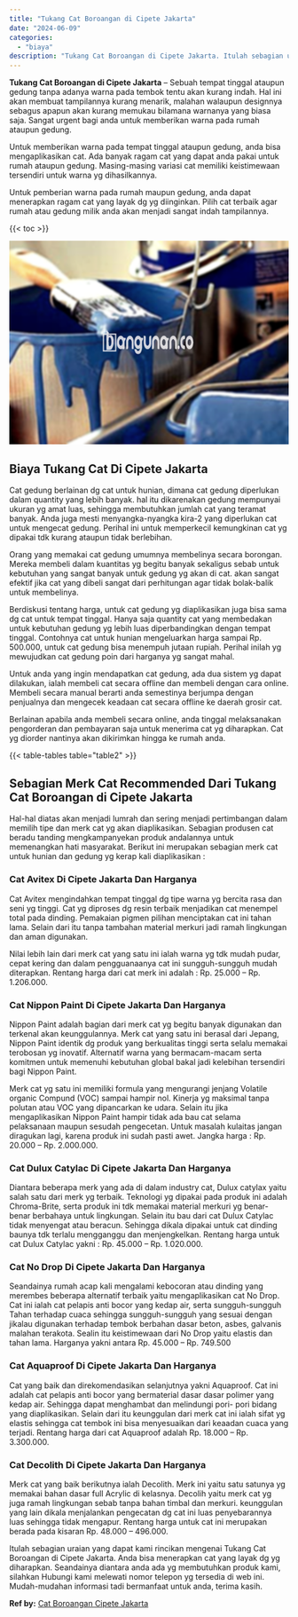 ```yaml
---
title: "Tukang Cat Boroangan di Cipete Jakarta"
date: "2024-06-09"
categories: 
  - "biaya"
description: "Tukang Cat Boroangan di Cipete Jakarta. Itulah sebagian uraian yang dapat kami rincikan mengenai Tukang Cat Boroangan di Cipete Jakarta. Anda bisa menerapkan..."
---
```


**Tukang Cat Boroangan di Cipete Jakarta** – Sebuah tempat tinggal ataupun gedung tanpa adanya warna pada tembok tentu akan kurang indah. Hal ini akan membuat tampilannya kurang menarik, malahan walaupun designnya sebagus apapun akan kurang memukau bilamana warnanya yang biasa saja. Sangat urgent bagi anda untuk memberikan warna pada rumah ataupun gedung.

Untuk memberikan warna pada tempat tinggal ataupun gedung, anda bisa mengaplikasikan cat. Ada banyak ragam cat yang dapat anda pakai untuk rumah ataupun gedung. Masing-masing variasi cat memiliki keistimewaan tersendiri untuk warna yg dihasilkannya.

Untuk pemberian warna pada rumah maupun gedung, anda dapat menerapkan ragam cat yang layak dg yg diinginkan. Pilih cat terbaik agar rumah atau gedung milik anda akan menjadi sangat indah tampilannya.

{{< toc >}}

![Tukang Cat Boroangan di Cipete Jakarta](/images/jasa-cat-murah10.png)

## Biaya Tukang Cat Di Cipete Jakarta

Cat gedung berlainan dg cat untuk hunian, dimana cat gedung diperlukan dalam quantity yang lebih banyak. hal itu dikarenakan gedung mempunyai ukuran yg amat luas, sehingga membutuhkan jumlah cat yang teramat banyak. Anda juga mesti menyangka-nyangka kira-2 yang diperlukan cat untuk mengecat gedung. Perihal ini untuk memperkecil kemungkinan cat yg dipakai tdk kurang ataupun tidak berlebihan.

Orang yang memakai cat gedung umumnya membelinya secara borongan. Mereka membeli dalam kuantitas yg begitu banyak sekaligus sebab untuk kebutuhan yang sangat banyak untuk gedung yg akan di cat. akan sangat efektif jika cat yang dibeli sangat dari perhitungan agar tidak bolak-balik untuk membelinya.

Berdiskusi tentang harga, untuk cat gedung yg diaplikasikan juga bisa sama dg cat untuk tempat tinggal. Hanya saja quantity cat yang membedakan untuk kebutuhan gedung yg lebih luas diperbandingkan dengan tempat tinggal. Contohnya cat untuk hunian mengeluarkan harga sampai Rp. 500.000, untuk cat gedung bisa menempuh jutaan rupiah. Perihal inilah yg mewujudkan cat gedung poin dari harganya yg sangat mahal.

Untuk anda yang ingin mendapatkan cat gedung, ada dua sistem yg dapat dilakukan, ialah membeli cat secara offline dan membeli dengan cara online. Membeli secara manual berarti anda semestinya berjumpa dengan penjualnya dan mengecek keadaan cat secara offline ke daerah grosir cat.

Berlainan apabila anda membeli secara online, anda tinggal melaksanakan pengorderan dan pembayaran saja untuk menerima cat yg diharapkan. Cat yg diorder nantinya akan dikirimkan hingga ke rumah anda.

{{< table-tables table="table2" >}}

## Sebagian Merk Cat Recommended Dari Tukang Cat Boroangan di Cipete Jakarta

Hal-hal diatas akan menjadi lumrah dan sering menjadi pertimbangan dalam memilih tipe dan merk cat yg akan diaplikasikan. Sebagian produsen cat beradu tanding mengkampanyekan produk andalannya untuk memenangkan hati masyarakat. Berikut ini merupakan sebagian merk cat untuk hunian dan gedung yg kerap kali diaplikasikan :

### Cat Avitex Di Cipete Jakarta Dan Harganya

Cat Avitex mengindahkan tempat tinggal dg tipe warna yg bercita rasa dan seni yg tinggi. Cat yg diproses dg resin terbaik menjadikan cat menempel total pada dinding. Pemakaian pigmen pilihan menciptakan cat ini tahan lama. Selain dari itu tanpa tambahan material merkuri jadi ramah lingkungan dan aman digunakan.

Nilai lebih lain dari merk cat yang satu ini ialah warna yg tdk mudah pudar, cepat kering dan dalam pengguanaanya cat ini sungguh-sungguh mudah diterapkan. Rentang harga dari cat merk ini adalah : Rp. 25.000 – Rp. 1.206.000.

### Cat Nippon Paint Di Cipete Jakarta Dan Harganya

Nippon Paint adalah bagian dari merk cat yg begitu banyak digunakan dan terkenal akan keunggulannya. Merk cat yang satu ini berasal dari Jepang, Nippon Paint identik dg produk yang berkualitas tinggi serta selalu memakai terobosan yg inovatif. Alternatif warna yang bermacam-macam serta komitmen untuk memenuhi kebutuhan global bakal jadi kelebihan tersendiri bagi Nippon Paint.

Merk cat yg satu ini memiliki formula yang mengurangi jenjang Volatile organic Compund (VOC) sampai hampir nol. Kinerja yg maksimal tanpa polutan atau VOC yang dipancarkan ke udara. Selain itu jika mengaplikasikan Nippon Paint hampir tidak ada bau cat selama pelaksanaan maupun sesudah pengecetan. Untuk masalah kulaitas jangan diragukan lagi, karena produk ini sudah pasti awet. Jangka harga : Rp. 20.000 – Rp. 2.000.000.

### Cat Dulux Catylac Di Cipete Jakarta Dan Harganya

Diantara beberapa merk yang ada di dalam industry cat, Dulux catylax yaitu salah satu dari merk yg terbaik. Teknologi yg dipakai pada produk ini adalah Chroma-Brite, serta produk ini tdk memakai material merkuri yg benar-benar berbahaya untuk lingkungan. Selain itu bau dari cat Dulux Catylac tidak menyengat atau beracun. Sehingga dikala dipakai untuk cat dinding baunya tdk terlalu mengganggu dan menjengkelkan. Rentang harga untuk cat Dulux Catylac yakni : Rp. 45.000 – Rp. 1.020.000.

### Cat No Drop Di Cipete Jakarta Dan Harganya

Seandainya rumah acap kali mengalami kebocoran atau dinding yang merembes beberapa alternatif terbaik yaitu mengaplikasikan cat No Drop. Cat ini ialah cat pelapis anti bocor yang kedap air, serta sungguh-sungguh Tahan terhadap cuaca sehingga sungguh-sungguh yang sesuai dengan jikalau digunakan terhadap tembok berbahan dasar beton, asbes, galvanis malahan terakota. Sealin itu keistimewaan dari No Drop yaitu elastis dan tahan lama. Harganya yakni antara Rp. 45.000 – Rp. 749.500

### Cat Aquaproof Di Cipete Jakarta Dan Harganya

Cat yang baik dan direkomendasikan selanjutnya yakni Aquaproof. Cat ini adalah cat pelapis anti bocor yang bermaterial dasar dasar polimer yang kedap air. Sehingga dapat menghambat dan melindungi pori- pori bidang yang diaplikasikan. Selain dari itu keunggulan dari merk cat ini ialah sifat yg elastis sehingga cat tembok ini bisa menyesuaikan dari keaadan cuaca yang terjadi. Rentang harga dari cat Aquaproof adalah Rp. 18.000 – Rp. 3.300.000.

### Cat Decolith Di Cipete Jakarta Dan Harganya

Merk cat yang baik berikutnya ialah Decolith. Merk ini yaitu satu satunya yg memakai bahan dasar full Acrylic di kelasnya. Decolih yaitu merk cat yg juga ramah lingkungan sebab tanpa bahan timbal dan merkuri. keunggulan yang lain dikala menjalankan pengecatan dg cat ini luas penyebarannya luas sehingga tidak mengapur. Rentang harga untuk cat ini merupakan berada pada kisaran Rp. 48.000 – 496.000.

Itulah sebagian uraian yang dapat kami rincikan mengenai Tukang Cat Boroangan di Cipete Jakarta. Anda bisa menerapkan cat yang layak dg yg diharapkan. Seandainya diantara anda ada yg membutuhkan produk kami, silahkan Hubungi kami melewati nomor telepon yg tersedia di web ini. Mudah-mudahan informasi tadi bermanfaat untuk anda, terima kasih.

**Ref by:** [Cat Boroangan Cipete Jakarta](https://id.wikipedia.org/wiki/Cat)
